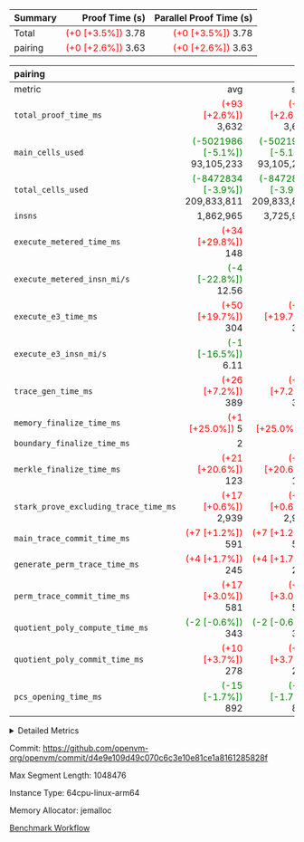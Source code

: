 | Summary | Proof Time (s) | Parallel Proof Time (s) |
|:---|---:|---:|
| Total | <span style='color: red'>(+0 [+3.5%])</span> 3.78 | <span style='color: red'>(+0 [+3.5%])</span> 3.78 |
| pairing | <span style='color: red'>(+0 [+2.6%])</span> 3.63 | <span style='color: red'>(+0 [+2.6%])</span> 3.63 |


| pairing |||||
|:---|---:|---:|---:|---:|
|metric|avg|sum|max|min|
| `total_proof_time_ms ` | <span style='color: red'>(+93 [+2.6%])</span> 3,632 | <span style='color: red'>(+93 [+2.6%])</span> 3,632 | <span style='color: red'>(+93 [+2.6%])</span> 3,632 | <span style='color: red'>(+93 [+2.6%])</span> 3,632 |
| `main_cells_used     ` | <span style='color: green'>(-5021986 [-5.1%])</span> 93,105,233 | <span style='color: green'>(-5021986 [-5.1%])</span> 93,105,233 | <span style='color: green'>(-5021986 [-5.1%])</span> 93,105,233 | <span style='color: green'>(-5021986 [-5.1%])</span> 93,105,233 |
| `total_cells_used    ` | <span style='color: green'>(-8472834 [-3.9%])</span> 209,833,811 | <span style='color: green'>(-8472834 [-3.9%])</span> 209,833,811 | <span style='color: green'>(-8472834 [-3.9%])</span> 209,833,811 | <span style='color: green'>(-8472834 [-3.9%])</span> 209,833,811 |
| `insns               ` |  1,862,965 |  3,725,930 |  1,862,965 |  1,862,965 |
| `execute_metered_time_ms` | <span style='color: red'>(+34 [+29.8%])</span> 148 | -          | -          | -          |
| `execute_metered_insn_mi/s` | <span style='color: green'>(-4 [-22.8%])</span> 12.56 | -          | <span style='color: green'>(-4 [-22.8%])</span> 12.56 | <span style='color: green'>(-4 [-22.8%])</span> 12.56 |
| `execute_e3_time_ms  ` | <span style='color: red'>(+50 [+19.7%])</span> 304 | <span style='color: red'>(+50 [+19.7%])</span> 304 | <span style='color: red'>(+50 [+19.7%])</span> 304 | <span style='color: red'>(+50 [+19.7%])</span> 304 |
| `execute_e3_insn_mi/s` | <span style='color: green'>(-1 [-16.5%])</span> 6.11 | -          | <span style='color: green'>(-1 [-16.5%])</span> 6.11 | <span style='color: green'>(-1 [-16.5%])</span> 6.11 |
| `trace_gen_time_ms   ` | <span style='color: red'>(+26 [+7.2%])</span> 389 | <span style='color: red'>(+26 [+7.2%])</span> 389 | <span style='color: red'>(+26 [+7.2%])</span> 389 | <span style='color: red'>(+26 [+7.2%])</span> 389 |
| `memory_finalize_time_ms` | <span style='color: red'>(+1 [+25.0%])</span> 5 | <span style='color: red'>(+1 [+25.0%])</span> 5 | <span style='color: red'>(+1 [+25.0%])</span> 5 | <span style='color: red'>(+1 [+25.0%])</span> 5 |
| `boundary_finalize_time_ms` |  2 |  2 |  2 |  2 |
| `merkle_finalize_time_ms` | <span style='color: red'>(+21 [+20.6%])</span> 123 | <span style='color: red'>(+21 [+20.6%])</span> 123 | <span style='color: red'>(+21 [+20.6%])</span> 123 | <span style='color: red'>(+21 [+20.6%])</span> 123 |
| `stark_prove_excluding_trace_time_ms` | <span style='color: red'>(+17 [+0.6%])</span> 2,939 | <span style='color: red'>(+17 [+0.6%])</span> 2,939 | <span style='color: red'>(+17 [+0.6%])</span> 2,939 | <span style='color: red'>(+17 [+0.6%])</span> 2,939 |
| `main_trace_commit_time_ms` | <span style='color: red'>(+7 [+1.2%])</span> 591 | <span style='color: red'>(+7 [+1.2%])</span> 591 | <span style='color: red'>(+7 [+1.2%])</span> 591 | <span style='color: red'>(+7 [+1.2%])</span> 591 |
| `generate_perm_trace_time_ms` | <span style='color: red'>(+4 [+1.7%])</span> 245 | <span style='color: red'>(+4 [+1.7%])</span> 245 | <span style='color: red'>(+4 [+1.7%])</span> 245 | <span style='color: red'>(+4 [+1.7%])</span> 245 |
| `perm_trace_commit_time_ms` | <span style='color: red'>(+17 [+3.0%])</span> 581 | <span style='color: red'>(+17 [+3.0%])</span> 581 | <span style='color: red'>(+17 [+3.0%])</span> 581 | <span style='color: red'>(+17 [+3.0%])</span> 581 |
| `quotient_poly_compute_time_ms` | <span style='color: green'>(-2 [-0.6%])</span> 343 | <span style='color: green'>(-2 [-0.6%])</span> 343 | <span style='color: green'>(-2 [-0.6%])</span> 343 | <span style='color: green'>(-2 [-0.6%])</span> 343 |
| `quotient_poly_commit_time_ms` | <span style='color: red'>(+10 [+3.7%])</span> 278 | <span style='color: red'>(+10 [+3.7%])</span> 278 | <span style='color: red'>(+10 [+3.7%])</span> 278 | <span style='color: red'>(+10 [+3.7%])</span> 278 |
| `pcs_opening_time_ms ` | <span style='color: green'>(-15 [-1.7%])</span> 892 | <span style='color: green'>(-15 [-1.7%])</span> 892 | <span style='color: green'>(-15 [-1.7%])</span> 892 | <span style='color: green'>(-15 [-1.7%])</span> 892 |



<details>
<summary>Detailed Metrics</summary>

|  | keygen_time_ms | commit_exe_time_ms | app proof_time_ms |
| --- | --- | --- |
|  | 1,039 | 9 | 5,200 | 

| group | prove_segment_time_ms | memory_to_vec_partition_time_ms | insns | fri.log_blowup | execute_metered_time_ms | execute_metered_insn_mi/s | compute_user_public_values_proof_time_ms |
| --- | --- | --- | --- | --- | --- | --- | --- |
| pairing | 4,982 | 23 | 1,862,965 | 1 | 148 | 12.56 | 56 | 

| group | air_name | quotient_deg | interactions | constraints |
| --- | --- | --- | --- | --- |
| pairing | AccessAdapterAir<16> | 2 | 5 | 12 | 
| pairing | AccessAdapterAir<2> | 2 | 5 | 12 | 
| pairing | AccessAdapterAir<32> | 2 | 5 | 12 | 
| pairing | AccessAdapterAir<4> | 2 | 5 | 12 | 
| pairing | AccessAdapterAir<8> | 2 | 5 | 12 | 
| pairing | BitwiseOperationLookupAir<8> | 2 | 2 | 4 | 
| pairing | KeccakVmAir | 2 | 321 | 4,513 | 
| pairing | MemoryMerkleAir<8> | 2 | 4 | 39 | 
| pairing | PersistentBoundaryAir<8> | 2 | 3 | 7 | 
| pairing | PhantomAir | 2 | 3 | 5 | 
| pairing | Poseidon2PeripheryAir<BabyBearParameters>, 1> | 2 | 1 | 286 | 
| pairing | ProgramAir | 1 | 1 | 4 | 
| pairing | RangeTupleCheckerAir<2> | 1 | 1 | 4 | 
| pairing | Rv32HintStoreAir | 2 | 18 | 28 | 
| pairing | VariableRangeCheckerAir | 1 | 1 | 4 | 
| pairing | VmAirWrapper<Rv32BaseAluAdapterAir, BaseAluCoreAir<4, 8> | 2 | 20 | 37 | 
| pairing | VmAirWrapper<Rv32BaseAluAdapterAir, LessThanCoreAir<4, 8> | 2 | 18 | 40 | 
| pairing | VmAirWrapper<Rv32BaseAluAdapterAir, ShiftCoreAir<4, 8> | 2 | 24 | 91 | 
| pairing | VmAirWrapper<Rv32BranchAdapterAir, BranchEqualCoreAir<4> | 2 | 11 | 20 | 
| pairing | VmAirWrapper<Rv32BranchAdapterAir, BranchLessThanCoreAir<4, 8> | 2 | 13 | 35 | 
| pairing | VmAirWrapper<Rv32CondRdWriteAdapterAir, Rv32JalLuiCoreAir> | 2 | 10 | 18 | 
| pairing | VmAirWrapper<Rv32IsEqualModAdapterAir<2, 1, 32, 32>, ModularIsEqualCoreAir<32, 4, 8> | 2 | 25 | 225 | 
| pairing | VmAirWrapper<Rv32JalrAdapterAir, Rv32JalrCoreAir> | 2 | 16 | 20 | 
| pairing | VmAirWrapper<Rv32LoadStoreAdapterAir, LoadSignExtendCoreAir<4, 8> | 2 | 18 | 33 | 
| pairing | VmAirWrapper<Rv32LoadStoreAdapterAir, LoadStoreCoreAir<4> | 2 | 17 | 40 | 
| pairing | VmAirWrapper<Rv32MultAdapterAir, DivRemCoreAir<4, 8> | 2 | 25 | 84 | 
| pairing | VmAirWrapper<Rv32MultAdapterAir, MulHCoreAir<4, 8> | 2 | 24 | 31 | 
| pairing | VmAirWrapper<Rv32MultAdapterAir, MultiplicationCoreAir<4, 8> | 2 | 19 | 19 | 
| pairing | VmAirWrapper<Rv32RdWriteAdapterAir, Rv32AuipcCoreAir> | 2 | 12 | 14 | 
| pairing | VmAirWrapper<Rv32VecHeapAdapterAir<1, 2, 2, 32, 32>, FieldExpressionCoreAir> | 2 | 415 | 480 | 
| pairing | VmAirWrapper<Rv32VecHeapAdapterAir<2, 1, 1, 32, 32>, FieldExpressionCoreAir> | 2 | 158 | 190 | 
| pairing | VmAirWrapper<Rv32VecHeapAdapterAir<2, 2, 2, 32, 32>, FieldExpressionCoreAir> | 2 | 428 | 457 | 
| pairing | VmConnectorAir | 2 | 5 | 11 | 

| group | air_name | segment | rows | prep_cols | perm_cols | main_cols | cells |
| --- | --- | --- | --- | --- | --- | --- | --- |
| pairing | AccessAdapterAir<16> | 0 | 262,144 |  | 16 | 25 | 10,747,904 | 
| pairing | AccessAdapterAir<32> | 0 | 131,072 |  | 16 | 41 | 7,471,104 | 
| pairing | AccessAdapterAir<8> | 0 | 524,288 |  | 16 | 17 | 17,301,504 | 
| pairing | BitwiseOperationLookupAir<8> | 0 | 65,536 | 3 | 8 | 2 | 655,360 | 
| pairing | MemoryMerkleAir<8> | 0 | 32,768 |  | 16 | 32 | 1,572,864 | 
| pairing | PersistentBoundaryAir<8> | 0 | 32,768 |  | 12 | 20 | 1,048,576 | 
| pairing | PhantomAir | 0 | 1 |  | 12 | 6 | 18 | 
| pairing | Poseidon2PeripheryAir<BabyBearParameters>, 1> | 0 | 32,768 |  | 8 | 300 | 10,092,544 | 
| pairing | ProgramAir | 0 | 32,768 |  | 8 | 10 | 589,824 | 
| pairing | RangeTupleCheckerAir<2> | 0 | 524,288 | 2 | 8 | 1 | 4,718,592 | 
| pairing | Rv32HintStoreAir | 0 | 256 |  | 44 | 32 | 19,456 | 
| pairing | VariableRangeCheckerAir | 0 | 262,144 | 2 | 8 | 1 | 2,359,296 | 
| pairing | VmAirWrapper<Rv32BaseAluAdapterAir, BaseAluCoreAir<4, 8> | 0 | 1,048,576 |  | 52 | 36 | 92,274,688 | 
| pairing | VmAirWrapper<Rv32BaseAluAdapterAir, LessThanCoreAir<4, 8> | 0 | 65,536 |  | 40 | 37 | 5,046,272 | 
| pairing | VmAirWrapper<Rv32BaseAluAdapterAir, ShiftCoreAir<4, 8> | 0 | 2,048 |  | 52 | 53 | 215,040 | 
| pairing | VmAirWrapper<Rv32BranchAdapterAir, BranchEqualCoreAir<4> | 0 | 262,144 |  | 28 | 26 | 14,155,776 | 
| pairing | VmAirWrapper<Rv32BranchAdapterAir, BranchLessThanCoreAir<4, 8> | 0 | 131,072 |  | 32 | 32 | 8,388,608 | 
| pairing | VmAirWrapper<Rv32CondRdWriteAdapterAir, Rv32JalLuiCoreAir> | 0 | 8,192 |  | 28 | 18 | 376,832 | 
| pairing | VmAirWrapper<Rv32IsEqualModAdapterAir<2, 1, 32, 32>, ModularIsEqualCoreAir<32, 4, 8> | 0 | 32 |  | 56 | 166 | 7,104 | 
| pairing | VmAirWrapper<Rv32JalrAdapterAir, Rv32JalrCoreAir> | 0 | 65,536 |  | 36 | 28 | 4,194,304 | 
| pairing | VmAirWrapper<Rv32LoadStoreAdapterAir, LoadStoreCoreAir<4> | 0 | 1,048,576 |  | 52 | 41 | 97,517,568 | 
| pairing | VmAirWrapper<Rv32MultAdapterAir, MulHCoreAir<4, 8> | 0 | 256 |  | 72 | 39 | 28,416 | 
| pairing | VmAirWrapper<Rv32MultAdapterAir, MultiplicationCoreAir<4, 8> | 0 | 512 |  | 52 | 31 | 42,496 | 
| pairing | VmAirWrapper<Rv32RdWriteAdapterAir, Rv32AuipcCoreAir> | 0 | 32,768 |  | 28 | 20 | 1,572,864 | 
| pairing | VmAirWrapper<Rv32VecHeapAdapterAir<2, 1, 1, 32, 32>, FieldExpressionCoreAir> | 0 | 1,024 |  | 320 | 263 | 596,992 | 
| pairing | VmAirWrapper<Rv32VecHeapAdapterAir<2, 2, 2, 32, 32>, FieldExpressionCoreAir> | 0 | 16,384 |  | 604 | 497 | 18,038,784 | 
| pairing | VmConnectorAir | 0 | 2 | 1 | 16 | 5 | 42 | 

| group | segment | trace_gen_time_ms | total_proof_time_ms | total_cells_used | total_cells | stark_prove_excluding_trace_time_ms | quotient_poly_compute_time_ms | quotient_poly_commit_time_ms | perm_trace_commit_time_ms | pcs_opening_time_ms | merkle_finalize_time_ms | memory_to_vec_partition_time_ms | memory_finalize_time_ms | main_trace_commit_time_ms | main_cells_used | insns | generate_perm_trace_time_ms | execute_e3_time_ms | execute_e3_insn_mi/s | boundary_finalize_time_ms |
| --- | --- | --- | --- | --- | --- | --- | --- | --- | --- | --- | --- | --- | --- | --- | --- | --- | --- | --- | --- | --- |
| pairing | 0 | 389 | 3,632 | 209,833,811 | 304,931,516 | 2,939 | 343 | 278 | 581 | 892 | 123 | 24 | 5 | 591 | 93,105,233 | 1,862,965 | 245 | 304 | 6.11 | 2 | 

| group | segment | trace_height_constraint | weighted_sum | threshold |
| --- | --- | --- | --- | --- |
| pairing | 0 | 0 | 5,382,342 | 2,013,265,921 | 
| pairing | 0 | 1 | 18,152,512 | 2,013,265,921 | 
| pairing | 0 | 2 | 2,691,171 | 2,013,265,921 | 
| pairing | 0 | 3 | 25,000,068 | 2,013,265,921 | 
| pairing | 0 | 4 | 131,072 | 2,013,265,921 | 
| pairing | 0 | 5 | 65,536 | 2,013,265,921 | 
| pairing | 0 | 6 | 6,016,192 | 2,013,265,921 | 
| pairing | 0 | 7 | 4,096 | 2,013,265,921 | 
| pairing | 0 | 8 | 58,426,029 | 2,013,265,921 | 

</details>


Commit: https://github.com/openvm-org/openvm/commit/d4e9e109d49c070c6c3e10e81ce1a8161285828f

Max Segment Length: 1048476

Instance Type: 64cpu-linux-arm64

Memory Allocator: jemalloc

[Benchmark Workflow](https://github.com/openvm-org/openvm/actions/runs/16782015906)
